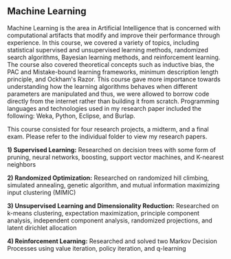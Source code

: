 ## Machine Learning
Machine Learning is the area in Artificial Intelligence that is concerned with computational artifacts that modify and improve their performance through experience. In this course, we covered a variety of topics, including statistical supervised and unsupervised learning methods, randomized search algorithms, Bayesian learning methods, and reinforcement learning. The course also covered theoretical concepts such as inductive bias, the PAC and Mistake-bound learning frameworks, minimum description length principle, and Ockham's Razor. This course gave more importance towards understanding how the learning algorithms behaves when different parameters are manipulated and thus, we were allowed to borrow code directly from the internet rather than building it from scratch. Programming languages and technologies used in my research paper included the following: Weka, Python, Eclipse, and Burlap. 

This course consisted for four research projects, a midterm, and a final exam. Please refer to the individual folder to view my research papers. 

**1) Supervised Learning:** Researched on decision trees with some form of pruning, neural networks, boosting, support vector machines, and K-nearest neighbors <br />

**2) Randomized Optimization:** Researched on randomized hill climbing, simulated annealing, genetic algorithm, and mutual information maximizing input clustering (MIMIC) <br />

**3) Unsupervised Learning and Dimensionality Reduction:** Researched on k-means clustering, expectation maximization, principle component analysis, independent component analysis, randomized projections, and latent dirichlet allocation <br />

**4) Reinforcement Learning:** Researched and solved two Markov Decision Processes using value iteration, policy iteration, and q-learning <br />

